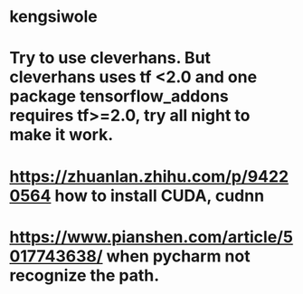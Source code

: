 # kengsiwole
# Try to use cleverhans. But cleverhans uses tf <2.0 and one package tensorflow_addons requires tf>=2.0, try all night to make it work.
# https://zhuanlan.zhihu.com/p/94220564 how to install CUDA, cudnn
# https://www.pianshen.com/article/5017743638/ when pycharm not recognize the path.
